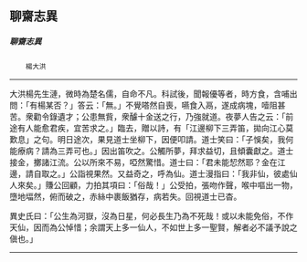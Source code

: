 

## 聊齋志異

##### 聊齋志異
　　`楊大洪`

* * *

大洪楊先生漣，微時為楚名儒，自命不凡。科試後，聞報優等者，時方食，含哺出問：「有楊某否？」答云：「無。」不覺嗒然自喪，嚥食入鬲，遂成病塊，噎阻甚苦。衆勸令錄遺才；公患無貲，衆醵十金送之行，乃強就道。夜夢人告之云：「前途有人能愈君疾，宜苦求之。」臨去，贈以詩，有「江邊柳下三弄笛，拋向江心莫歎息」之句。明日途次，果見道士坐柳下，因便叩請。道士笑曰：「子悞矣，我何能療病？請為三弄可也。」因出笛吹之。公觸所夢，拜求益切，且傾囊獻之。道士接金，擲諸江流。公以所來不易，啞然驚惜。道士曰：「君未能恝然耶？金在江邊，請自取之。」公詣視果然。又益奇之，呼為仙。道士漫指曰：「我非仙，彼處仙人來矣。」賺公回顧，力拍其項曰：「俗哉！」公受拍，張吻作聲，喉中嘔出一物，墮地堛然，俯而破之，赤絲中裹飯猶存，病若失。回視道士已杳。

異史氏曰：「公生為河嶽，沒為日星，何必長生乃為不死哉！或以未能免俗，不作天仙，因而為公悼惜；余謂天上多一仙人，不如世上多一聖賢，解者必不議予說之傎也。」

* * *

